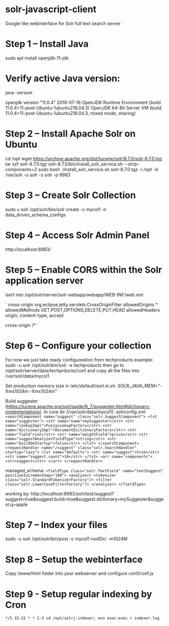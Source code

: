 # solr-javascript-client
Google like webinterface for Solr full text search server

# Step 1 – Install Java
sudo apt install openjdk-11-jdk

# Verify active Java version:
java -version

openjdk version "11.0.4" 2019-07-16
OpenJDK Runtime Environment (build 11.0.4+11-post-Ubuntu-1ubuntu218.04.3)
OpenJDK 64-Bit Server VM (build 11.0.4+11-post-Ubuntu-1ubuntu218.04.3, mixed mode, sharing)

# Step 2 – Install Apache Solr on Ubuntu
cd /opt
wget https://archive.apache.org/dist/lucene/solr/8.7.0/solr-8.7.0.tgz
tar xzf solr-8.7.0.tgz solr-8.7.0/bin/install_solr_service.sh --strip-components=2
sudo bash ./install_solr_service.sh solr-8.7.0.tgz -i /opt -d /var/solr -u solr -s solr -p 8983

# Step 3 – Create Solr Collection
sudo u solr /opt/solr/bin/solr create -c mycol1 -n data_driven_schema_configs

# Step 4 – Access Solr Admin Panel
http://localhost:8983/

# Step 5 – Enable CORS within the Solr application server
isert into /opt/solr/server/solr-webapp/webapp/WEB-INF/web.xml

`<filter>
   <filter-name>cross-origin</filter-name>
   <filter-class>org.eclipse.jetty.servlets.CrossOriginFilter</filter-class>
   <init-param>
     <param-name>allowedOrigins</param-name>
     <param-value>*</param-value>
   </init-param>
   <init-param>
     <param-name>allowedMethods</param-name>
     <param-value>GET,POST,OPTIONS,DELETE,PUT,HEAD</param-value>
   </init-param>
   <init-param>
     <param-name>allowedHeaders</param-name>
     <param-value>origin, content-type, accept</param-value>
   </init-param>
 </filter>

 <filter-mapping>
   <filter-name>cross-origin</filter-name>
   <url-pattern>/*</url-pattern>
 </filter-mapping>`
 
 # Step 6 – Configure your collection
 For now we just take ready configureation from techproducts example:
 sudo -u solr /opt/solr/bin/solr -e techproducts
 then go to /opt/solr/server/data/techprducts/conf and copy all the files into /var/solr/data/mycol1
 
Set production memory size in /etc/default/sorl.in.sh:
SOLR_JAVA_MEM="-Xms1024m -Xmx1024m"
 
 Build suggester (https://lucene.apache.org/solr/guide/8_7/suggester.html#dictionary-implementations). In core dir (/var/solr/data/mycol1):
 solrconfig.xml
 `<searchComponent name="suggest" class="solr.SuggestComponent">
  <lst name="suggester">
    <str name="name">mySuggester</str>
    <str name="lookupImpl">FuzzyLookupFactory</str>
    <str name="dictionaryImpl">DocumentDictionaryFactory</str>
    <str name="field">cat</str>
    <str name="weightField">price</str>
    <str name="suggestAnalyzerFieldType">string</str>
    <str name="buildOnStartup">false</str>
  </lst>
</searchComponent>
<requestHandler name="/suggest" class="solr.SearchHandler" startup="lazy">
  <lst name="defaults">
    <str name="suggest">true</str>
    <str name="suggest.count">10</str>
  </lst>
  <arr name="components">
    <str>suggest</str>
  </arr>
</requestHandler>`

managed_schema:
`<fieldType class="solr.TextField" name="textSuggest" positionIncrementGap="100">
  <analyzer>
    <tokenizer class="solr.StandardTokenizerFactory"/>
    <filter class="solr.LowerCaseFilterFactory"/>
  </analyzer>
</fieldType>`

working by: http://localhost:8983/solr/test/suggest?suggest=true&suggest.build=true&suggest.dictionary=mySuggester&suggest.q=apple
  
 # Step 7 – Index your files
 sudo -u solr /opt/solr/bin/post -c mycol1 rootDir/ -m1024M
 
 # Step 8 – Setup the webinterface
 Copy /www/html folder into your webserver and configure conf/conf.js
 
 # Step 9 - Setup regular indexing by Cron
 `*/5 15-22 * * 2-3 cd /opt/solrj-indexer; mvn exec:exec > indexer.log`
 
